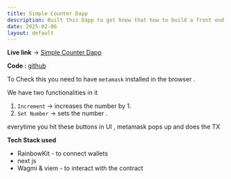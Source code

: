 ```yaml
---
title: Simple Counter Dapp
description: Built this Dapp to get know that how to build a front end that interacts with the smart contract
date: 2025-02-06
layout: default
---
```


**Live link** -> [Simple Counter Dapp](https://simple-counter-dapp-fsvq.vercel.app)

**Code :** [github](https://github.com/Ultr0nX/simpleCounterDapp)

To Check this you need to have `metamask` installed in the browser .

We have two functionalities in it 
1. `Increment` -> increases the number by 1.
2. `Set Number` -> sets the number .

everytime you hit these buttons in UI , metamask pops up and does the TX 

**Tech Stack used**
- RainbowKit - to connect wallets
- next js 
- Wagmi & viem  - to interact with the contract 

